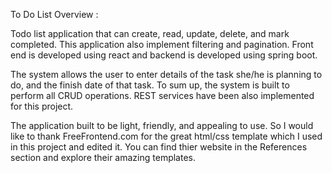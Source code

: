 To Do List
Overview :

Todo list application that can create, read, update, delete, and mark completed. This application also implement filtering and pagination. Front end is developed using react and backend is developed using spring boot.

The system allows the user to enter details of the task she/he is planning to do, and the finish date of that task. To sum up, the system is built to perform all CRUD operations. REST services have been also implemented for this project.

The application built to be light, friendly, and appealing to use. So I would like to thank FreeFrontend.com for the great html/css template which I used in this project and edited it. You can find thier website in the References section and explore their amazing templates.
